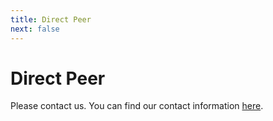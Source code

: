 ```yaml
---
title: Direct Peer
next: false
---
```


# Direct Peer

Please contact us. You can find our contact information [here](/about/contact).